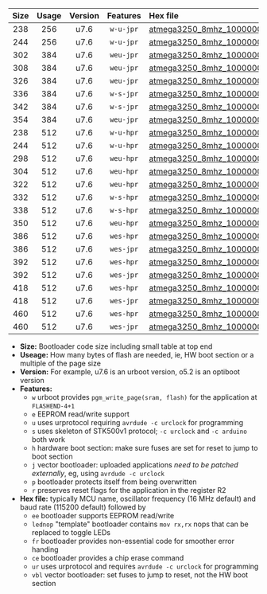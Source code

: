 |Size|Usage|Version|Features|Hex file|
|:-:|:-:|:-:|:-:|:--|
|238|256|u7.6|`w-u-jpr`|[atmega3250_8mhz_1000000bps_ur_vbl.hex](https://raw.githubusercontent.com/stefanrueger/urboot/main//atmega3250_8mhz_1000000bps_ur_vbl.hex)|
|244|256|u7.6|`w-u-jpr`|[atmega3250_8mhz_1000000bps_lednop_ur_vbl.hex](https://raw.githubusercontent.com/stefanrueger/urboot/main//atmega3250_8mhz_1000000bps_lednop_ur_vbl.hex)|
|302|384|u7.6|`weu-jpr`|[atmega3250_8mhz_1000000bps_ee_ur_vbl.hex](https://raw.githubusercontent.com/stefanrueger/urboot/main//atmega3250_8mhz_1000000bps_ee_ur_vbl.hex)|
|308|384|u7.6|`weu-jpr`|[atmega3250_8mhz_1000000bps_ee_lednop_ur_vbl.hex](https://raw.githubusercontent.com/stefanrueger/urboot/main//atmega3250_8mhz_1000000bps_ee_lednop_ur_vbl.hex)|
|326|384|u7.6|`weu-jpr`|[atmega3250_8mhz_1000000bps_ee_lednop_fr_ur_vbl.hex](https://raw.githubusercontent.com/stefanrueger/urboot/main//atmega3250_8mhz_1000000bps_ee_lednop_fr_ur_vbl.hex)|
|336|384|u7.6|`w-s-jpr`|[atmega3250_8mhz_1000000bps_vbl.hex](https://raw.githubusercontent.com/stefanrueger/urboot/main//atmega3250_8mhz_1000000bps_vbl.hex)|
|342|384|u7.6|`w-s-jpr`|[atmega3250_8mhz_1000000bps_lednop_vbl.hex](https://raw.githubusercontent.com/stefanrueger/urboot/main//atmega3250_8mhz_1000000bps_lednop_vbl.hex)|
|354|384|u7.6|`weu-jpr`|[atmega3250_8mhz_1000000bps_ee_lednop_fr_ce_ur_vbl.hex](https://raw.githubusercontent.com/stefanrueger/urboot/main//atmega3250_8mhz_1000000bps_ee_lednop_fr_ce_ur_vbl.hex)|
|238|512|u7.6|`w-u-hpr`|[atmega3250_8mhz_1000000bps_ur.hex](https://raw.githubusercontent.com/stefanrueger/urboot/main//atmega3250_8mhz_1000000bps_ur.hex)|
|244|512|u7.6|`w-u-hpr`|[atmega3250_8mhz_1000000bps_lednop_ur.hex](https://raw.githubusercontent.com/stefanrueger/urboot/main//atmega3250_8mhz_1000000bps_lednop_ur.hex)|
|298|512|u7.6|`weu-hpr`|[atmega3250_8mhz_1000000bps_ee_ur.hex](https://raw.githubusercontent.com/stefanrueger/urboot/main//atmega3250_8mhz_1000000bps_ee_ur.hex)|
|304|512|u7.6|`weu-hpr`|[atmega3250_8mhz_1000000bps_ee_lednop_ur.hex](https://raw.githubusercontent.com/stefanrueger/urboot/main//atmega3250_8mhz_1000000bps_ee_lednop_ur.hex)|
|322|512|u7.6|`weu-hpr`|[atmega3250_8mhz_1000000bps_ee_lednop_fr_ur.hex](https://raw.githubusercontent.com/stefanrueger/urboot/main//atmega3250_8mhz_1000000bps_ee_lednop_fr_ur.hex)|
|332|512|u7.6|`w-s-hpr`|[atmega3250_8mhz_1000000bps.hex](https://raw.githubusercontent.com/stefanrueger/urboot/main//atmega3250_8mhz_1000000bps.hex)|
|338|512|u7.6|`w-s-hpr`|[atmega3250_8mhz_1000000bps_lednop.hex](https://raw.githubusercontent.com/stefanrueger/urboot/main//atmega3250_8mhz_1000000bps_lednop.hex)|
|350|512|u7.6|`weu-hpr`|[atmega3250_8mhz_1000000bps_ee_lednop_fr_ce_ur.hex](https://raw.githubusercontent.com/stefanrueger/urboot/main//atmega3250_8mhz_1000000bps_ee_lednop_fr_ce_ur.hex)|
|386|512|u7.6|`wes-hpr`|[atmega3250_8mhz_1000000bps_ee.hex](https://raw.githubusercontent.com/stefanrueger/urboot/main//atmega3250_8mhz_1000000bps_ee.hex)|
|386|512|u7.6|`wes-jpr`|[atmega3250_8mhz_1000000bps_ee_vbl.hex](https://raw.githubusercontent.com/stefanrueger/urboot/main//atmega3250_8mhz_1000000bps_ee_vbl.hex)|
|392|512|u7.6|`wes-hpr`|[atmega3250_8mhz_1000000bps_ee_lednop.hex](https://raw.githubusercontent.com/stefanrueger/urboot/main//atmega3250_8mhz_1000000bps_ee_lednop.hex)|
|392|512|u7.6|`wes-jpr`|[atmega3250_8mhz_1000000bps_ee_lednop_vbl.hex](https://raw.githubusercontent.com/stefanrueger/urboot/main//atmega3250_8mhz_1000000bps_ee_lednop_vbl.hex)|
|418|512|u7.6|`wes-hpr`|[atmega3250_8mhz_1000000bps_ee_lednop_fr.hex](https://raw.githubusercontent.com/stefanrueger/urboot/main//atmega3250_8mhz_1000000bps_ee_lednop_fr.hex)|
|418|512|u7.6|`wes-jpr`|[atmega3250_8mhz_1000000bps_ee_lednop_fr_vbl.hex](https://raw.githubusercontent.com/stefanrueger/urboot/main//atmega3250_8mhz_1000000bps_ee_lednop_fr_vbl.hex)|
|460|512|u7.6|`wes-hpr`|[atmega3250_8mhz_1000000bps_ee_lednop_fr_ce.hex](https://raw.githubusercontent.com/stefanrueger/urboot/main//atmega3250_8mhz_1000000bps_ee_lednop_fr_ce.hex)|
|460|512|u7.6|`wes-jpr`|[atmega3250_8mhz_1000000bps_ee_lednop_fr_ce_vbl.hex](https://raw.githubusercontent.com/stefanrueger/urboot/main//atmega3250_8mhz_1000000bps_ee_lednop_fr_ce_vbl.hex)|

- **Size:** Bootloader code size including small table at top end
- **Useage:** How many bytes of flash are needed, ie, HW boot section or a multiple of the page size
- **Version:** For example, u7.6 is an urboot version, o5.2 is an optiboot version
- **Features:**
  + `w` urboot provides `pgm_write_page(sram, flash)` for the application at `FLASHEND-4+1`
  + `e` EEPROM read/write support
  + `u` uses urprotocol requiring `avrdude -c urclock` for programming
  + `s` uses skeleton of STK500v1 protocol; `-c urclock` and `-c arduino` both work
  + `h` hardware boot section: make sure fuses are set for reset to jump to boot section
  + `j` vector bootloader: uploaded applications *need to be patched externally*, eg, using `avrdude -c urclock`
  + `p` bootloader protects itself from being overwritten
  + `r` preserves reset flags for the application in the register R2
- **Hex file:** typically MCU name, oscillator frequency (16 MHz default) and baud rate (115200 default) followed by
  + `ee` bootloader supports EEPROM read/write
  + `lednop` "template" bootloader contains `mov rx,rx` nops that can be replaced to toggle LEDs
  + `fr` bootloader provides non-essential code for smoother error handing
  + `ce` bootloader provides a chip erase command
  + `ur` uses urprotocol and requires `avrdude -c urclock` for programming
  + `vbl` vector bootloader: set fuses to jump to reset, not the HW boot section
